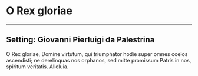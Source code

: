 # O Rex gloriae

***

## Setting: Giovanni Pierluigi da Palestrina

O Rex gloriae, Domine virtutum,
qui triumphator hodie super omnes coelos ascendisti;
ne derelinquas nos orphanos,
sed mitte promissum Patris in nos,
spiritum veritatis.
Alleluia.